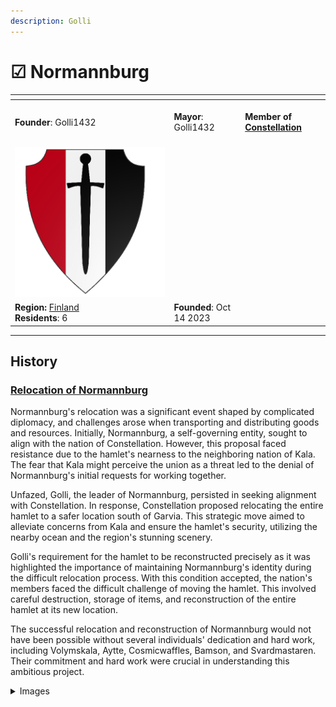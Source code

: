 ```yaml
---
description: Golli
---
```


# ☑ Normannburg



<table data-view="cards"><thead><tr><th></th><th></th><th></th></tr></thead><tbody><tr><td><strong>Founder</strong>: Golli1432</td><td><strong>Mayor</strong>: Golli1432</td><td><br><strong>Member of</strong> <a href="../../nations/present-nations/constellation.md"><strong>Constellation</strong></a><br><br></td></tr><tr><td><img src="../../../../.gitbook/assets/normannburg500 (1).png" alt="" data-size="original"></td><td></td><td></td></tr><tr><td><strong>Region:</strong> <a href="./">Finland</a><br><strong>Residents</strong>: 6</td><td><strong>Founded</strong>: Oct 14 2023</td><td></td></tr></tbody></table>

***

## History

### [**Relocation of Normannburg**](../../../../additional-guides-and-commands/others/server-events/the-relocation-of-normannburg.md)

Normannburg's relocation was a significant event shaped by complicated diplomacy, and challenges arose when transporting and distributing goods and resources. Initially, Normannburg, a self-governing entity, sought to align with the nation of Constellation. However, this proposal faced resistance due to the hamlet's nearness to the neighboring nation of Kala. The fear that Kala might perceive the union as a threat led to the denial of Normannburg's initial requests for working together.&#x20;

Unfazed, Golli, the leader of Normannburg, persisted in seeking alignment with Constellation. In response, Constellation proposed relocating the entire hamlet to a safer location south of Garvia. This strategic move aimed to alleviate concerns from Kala and ensure the hamlet's security, utilizing the nearby ocean and the region's stunning scenery.

Golli's requirement for the hamlet to be reconstructed precisely as it was highlighted the importance of maintaining Normannburg's identity during the difficult relocation process. With this condition accepted, the nation's members faced the difficult challenge of moving the hamlet. This involved careful destruction, storage of items, and reconstruction of the entire hamlet at its new location.

The successful relocation and reconstruction of Normannburg would not have been possible without several individuals' dedication and hard work, including Volymskala, Aytte, Cosmicwaffles, Bamson, and Svardmastaren. Their commitment and hard work were crucial in understanding this ambitious project.

<details>

<summary>Images</summary>

<img src="../../../../.gitbook/assets/2023-11-03_09.46.13.png" alt="" data-size="original"><img src="../../../../.gitbook/assets/2023-11-03_09.46.24.png" alt="" data-size="original">

<img src="../../../../.gitbook/assets/2023-11-03_09.50.37.png" alt="" data-size="original"><img src="../../../../.gitbook/assets/2023-11-03_09.45.46.png" alt="" data-size="original">

</details>
